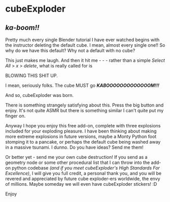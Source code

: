 # cubeExploder
## _ka-boom!!_

Pretty much every single Blender tutorial I have ever watched begins with the instructor deleting the default cube. I mean,
almost every single one!! So why do we have this default? Why not a default with no cube?

This just makes me laugh. And then it hit me - - - rather than a simple _Select All_ > _x_ > _delete_, what is really called for is 

BLOWING THIS SHIT UP. 

I mean, seriously folks. The cube MUST go ***KABOOOOOOOOOOOOOM!!!***

And so, cubeExploder was born.

There is something strangely satisfying about this. Press the big button and enjoy. It's not quite ASMR but there is 
something similar I can't quite put my finger on.

Anyway I hope you enjoy this free add-on, complete with three explosions included for your exploding pleasure. I have
been thinking about making more extreme explosions in future versions, maybe a Monty Python foot stomping it to a pancake, or perhaps
the default cube being washed away in a massive tsunami. I dunno. Do you have ideas? Send me them!

Or better yet - send me your own cube destruction! If you send as a geometry node or some other procedural list that I can throw
into the add-on python codebase _(and if you meet cubeExploder's High Standards For Excellence)_, I will give you full credit, a personal
thank you, and you will be revered and appreciated by future cube exploder-ers worldwide, the envy of millions. Maybe someday we
will even have cubeExploder stickers! :D

Enjoy
